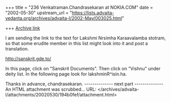 +++
title = "236 Venkatraman.Chandrasekaran at NOKIA.COM"
date = "2002-05-30"
upstream_url = "https://lists.advaita-vedanta.org/archives/advaita-l/2002-May/003025.html"

+++
[Archive link](https://lists.advaita-vedanta.org/archives/advaita-l/2002-May/003025.html)

I am sending the link to the text for Lakshmi Nrsimha Karaavalamba stotram,
so that some erudite member in this list might look into it and post a translation.

http://sanskrit.gde.to/

In this page, click on "Sanskrit Documents". Then click on "Vishnu" under
deity list. In the following page look for lakshminR^isin.ha.

Thanks in advance,
chandrasekaran.
-------------- next part --------------
An HTML attachment was scrubbed...
URL: </archives/advaita-l/attachments/20020530/194b0fef/attachment.html>

